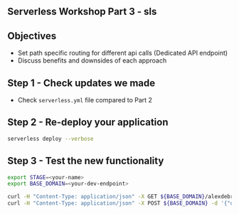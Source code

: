 ## Serverless Workshop Part 3 - sls
## Objectives
- Set path specific routing for different api calls (Dedicated API endpoint)
- Discuss benefits and downsides of each approach


## Step 1 - Check updates we made
- Check `serverless.yml` file compared to Part 2

## Step 2 - Re-deploy your application
```bash
serverless deploy --verbose
```

## Step 3 - Test the new functionality
```bash
export STAGE=<your-name>
export BASE_DOMAIN=<your-dev-endpoint>

curl -H "Content-Type: application/json" -X GET ${BASE_DOMAIN}/alexdebrie1
curl -H "Content-Type: application/json" -X POST ${BASE_DOMAIN} -d '{"userId": "alexdebrie1", "name": "Alex DeBrie"}'
```
